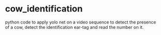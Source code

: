 # cow_identification
python code to apply yolo net on a video sequence to detect the presence of a cow, detect the identification ear-tag and read the number on it.
